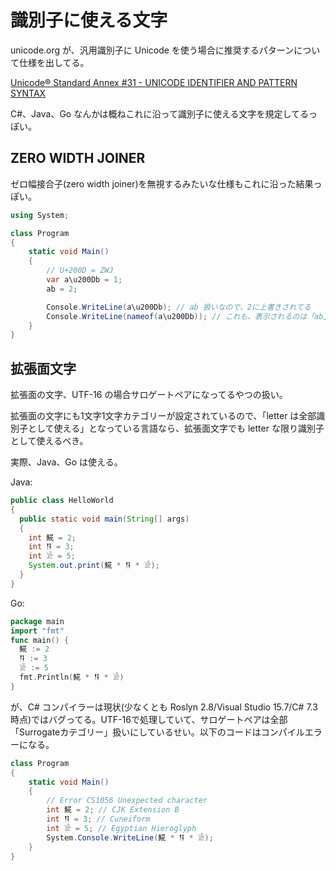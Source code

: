 # 識別子に使える文字

unicode.org が、汎用識別子に Unicode を使う場合に推奨するパターンについて仕様を出してる。

[Unicode® Standard Annex #31 - UNICODE IDENTIFIER AND PATTERN SYNTAX](http://unicode.org/reports/tr31/)

C#、Java、Go なんかは概ねこれに沿って識別子に使える文字を規定してるっぽい。

## ZERO WIDTH JOINER

ゼロ幅接合子(zero width joiner)を無視するみたいな仕様もこれに沿った結果っぽい。

```cs
using System;

class Program
{
    static void Main()
    {
        // U+200D = ZWJ
        var a\u200Db = 1;
        ab = 2;

        Console.WriteLine(a\u200Db); // ab 扱いなので、2に上書きされてる
        Console.WriteLine(nameof(a\u200Db)); // これも、表示されるのは「ab」
    }
}
```

## 拡張面文字

拡張面の文字、UTF-16 の場合サロゲートペアになってるやつの扱い。

拡張面の文字にも1文字1文字カテゴリーが設定されているので、「letter は全部識別子として使える」となっている言語なら、拡張面文字でも letter な限り識別子として使えるべき。

実際、Java、Go は使える。

Java:

```java
public class HelloWorld
{
  public static void main(String[] args)
  {
    int 𩸽 = 2;
    int 𒀀 = 3;
    int 𓀀 = 5;
    System.out.print(𩸽 * 𒀀 * 𓀀);
  }
}
```

Go:

```go
package main
import "fmt"
func main() {
  𩸽 := 2
  𒀀 := 3
  𓀀 := 5
  fmt.Println(𩸽 * 𒀀 * 𓀀)
}
```

が、C# コンパイラーは現状(少なくとも Roslyn 2.8/Visual Studio 15.7/C# 7.3時点)ではバグってる。UTF-16で処理していて、サロゲートペアは全部「Surrogateカテゴリー」扱いにしているせい。以下のコードはコンパイルエラーになる。

```cs
class Program
{
    static void Main()
    {
        // Error CS1056 Unexpected character
        int 𩸽 = 2; // CJK Extension B
        int 𒀀 = 3; // Cuneiform
        int 𓀀 = 5; // Egyptian Hieroglyph
        System.Console.WriteLine(𩸽 * 𒀀 * 𓀀);
    }
}
```
